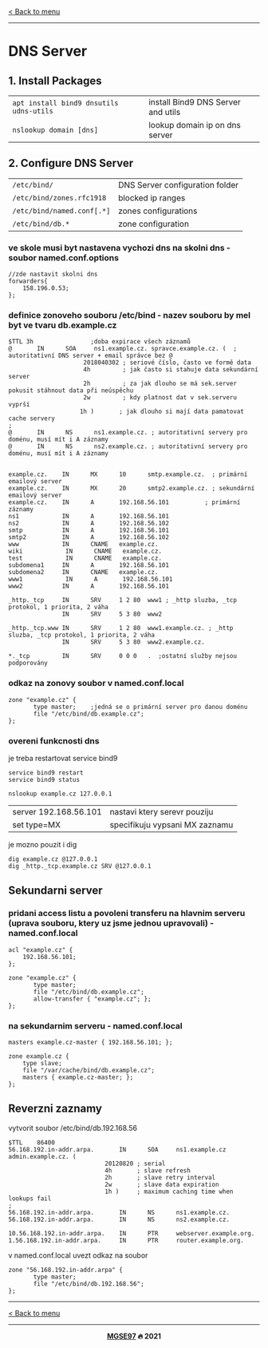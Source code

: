 [< Back to menu](../README.md)

---

# DNS Server

## 1. Install Packages

<table>
    <tr><td><code>apt install bind9 dnsutils udns-utils</code></td><td>install Bind9 DNS Server and utils</td></tr>
    <tr><td><code>nslookup domain [dns]</code></td><td>lookup domain ip on dns server</td></tr>
</table>

## 2. Configure DNS Server

<table>
    <tr><td><code>/etc/bind/</code></td><td>DNS Server configuration folder</td></tr>
    <tr><td><code>/etc/bind/zones.rfc1918</code></td><td>blocked ip ranges</td></tr>
    <tr><td><code>/etc/bind/named.conf[.*]</code></td><td>zones configurations</td></tr>
    <tr><td><code>/etc/bind/db.*</code></td><td>zone configuration</td></tr>
</table>

### ve skole musi byt nastavena vychozi dns na skolni dns - soubor named.conf.options

    //zde nastavit skolni dns
    forwarders{
        158.196.0.53;
    };

### definice zonoveho souboru /etc/bind - nazev souboru by mel byt ve tvaru db.example.cz
    
    $TTL 3h 			   ;doba expirace všech záznamů
    @       IN      SOA     ns1.example.cz. spravce.example.cz. (  ; autoritativní DNS server + email správce bez @
                         2018040302 ; seriové číslo, často ve formě data
                         4h         ; jak často si stahuje data sekundární server
                         2h         ; za jak dlouho se má sek.server pokusit stáhnout data při neúspěchu
                         2w         ; kdy platnost dat v sek.serveru vyprší
                        1h )       ; jak dlouho si mají data pamatovat cache servery
    ;
    @       IN      NS      ns1.example.cz. ; autoritativní servery pro doménu, musí mít i A záznamy
    @       IN      NS      ns2.example.cz. ; autoritativní servery pro doménu, musí mít i A záznamy


    example.cz.    IN      MX      10      smtp.example.cz.  ; primární emailový server
    example.cz.    IN      MX      20      smtp2.example.cz. ; sekundární emailový server
    example.cz.    IN      A       192.168.56.101          ; primární záznamy
    ns1            IN      A       192.168.56.101
    ns2            IN      A       192.168.56.102
    smtp           IN      A       192.168.56.101
    smtp2          IN      A       192.168.56.102
    www            IN      CNAME   example.cz.
    wiki	        IN      CNAME   example.cz.
    test	        IN      CNAME   example.cz.
    subdomena1     IN      A       192.168.56.101
    subdomena2     IN      CNAME   example.cz.
    www1	        IN      A       192.168.56.101
    www2           IN      A       192.168.56.101

    _http._tcp     IN      SRV     1 2 80  www1 ; _http sluzba, _tcp protokol, 1 priorita, 2 váha
                   IN      SRV     5 3 80  www2

    _http._tcp.www IN      SRV     1 2 80  www1.example.cz. ; _http sluzba, _tcp protokol, 1 priorita, 2 váha
                   IN      SRV     5 3 80  www2.example.cz.

    *._tcp         IN      SRV     0 0 0   .  ;ostatní služby nejsou podporovány

### odkaz na zonovy soubor v named.conf.local
    zone "example.cz" {
           type master;    ;jedná se o primární server pro danou doménu
           file "/etc/bind/db.example.cz";
    };
 
### overeni funkcnosti dns
je treba restartovat service bind9

    service bind9 restart
    service bind9 status

    nslookup example.cz 127.0.0.1
<table>
<tr><td>server 192.168.56.101 </td><td>nastavi ktery serevr pouziju</td></tr>
<tr><td>set type=MX </td><td> specifikuju vypsani MX zaznamu</td></tr>
</table>

je mozno pouzit i dig

    dig example.cz @127.0.0.1
    dig _http._tcp.example.cz SRV @127.0.0.1

## Sekundarni server
### pridani access listu a povoleni transferu na hlavnim serveru (uprava souboru, ktery uz jsme jednou upravovali) - named.conf.local

    acl "example.cz" {
        192.168.56.101;
    };

    zone "example.cz" {
           type master;
           file "/etc/bind/db.example.cz";
           allow-transfer { "example.cz"; };
    };

### na sekundarnim serveru - named.conf.local
    masters example.cz-master { 192.168.56.101; };

    zone example.cz {
        type slave;
        file "/var/cache/bind/db.example.cz";
        masters { example.cz-master; };
    };

## Reverzni zaznamy
vytvorit soubor /etc/bind/db.192.168.56

    $TTL    86400
    56.168.192.in-addr.arpa.       IN      SOA     ns1.example.cz admin.example.cz. (
                               20120820 ; serial
                               4h       ; slave refresh
                               2h       ; slave retry interval
                               2w       ; slave data expiration
                               1h )     ; maximum caching time when lookups fail
    ;
    56.168.192.in-addr.arpa.       IN      NS      ns1.example.cz.
    56.168.192.in-addr.arpa.       IN      NS      ns2.example.cz. 

    10.56.168.192.in-addr.arpa.    IN      PTR     webserver.example.org.
    1.56.168.192.in-addr.arpa.     IN      PTR     router.example.org.

v named.conf.local uvezt odkaz na soubor

    zone "56.168.192.in-addr.arpa" {
           type master;
           file "/etc/bind/db.192.168.56";
    };

---

[< Back to menu](../README.md)

---

<p align="center">
    <b><a href="https://github.com/MGSE97" target="_blank">MGSE97</a> 🔥 2021</b>
</div>
